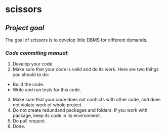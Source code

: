 # scissors


## *Project goal*
The goal of scissors is to develop little DBMS for different demands.



### *Code commiting manual*:
1. Develop your code.
2. Make sure that your code is valid and do its work. Here are two thihgs you should to do:
  * Build the code.
  * Write and run tests for this code.
3. Make sure that your code does not conflicts with other code, and does not violate work of whole project.
4. Do not create redundand packages and folders. If you work with package, keep its code in its environment.  
3. Do pull request.
4. Done.
